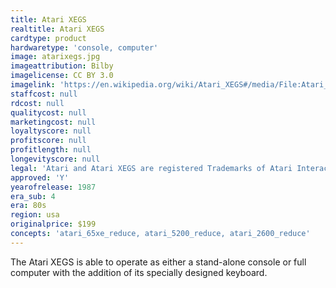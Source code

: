 ```yaml
---
title: Atari XEGS
realtitle: Atari XEGS
cardtype: product
hardwaretype: 'console, computer'
image: atarixegs.jpg
imageattribution: Bilby
imagelicense: CC BY 3.0
imagelink: 'https://en.wikipedia.org/wiki/Atari_XEGS#/media/File:Atari_XEGS.jpg'
staffcost: null
rdcost: null
qualitycost: null
marketingcost: null
loyaltyscore: null
profitscore: null
profitlength: null
longevityscore: null
legal: 'Atari and Atari XEGS are registered Trademarks of Atari Interactive, Inc.'
approved: 'Y'
yearofrelease: 1987
era_sub: 4
era: 80s
region: usa
originalprice: $199
concepts: 'atari_65xe_reduce, atari_5200_reduce, atari_2600_reduce'
---
```


The Atari XEGS is able to operate as either a stand-alone console or full computer with the addition of its specially designed keyboard.
